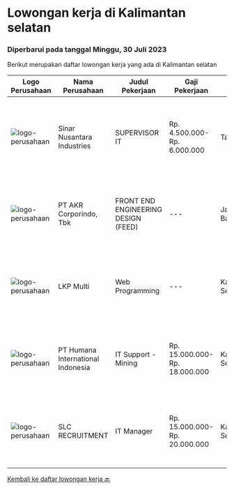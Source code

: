 
  # Lowongan kerja di Kalimantan selatan

  ### Diperbarui pada tanggal Minggu, 30 Juli 2023

  Berikut merupakan daftar lowongan kerja yang ada di Kalimantan selatan

  |Logo Perusahaan | Nama Perusahaan | Judul Pekerjaan | Gaji Pekerjaan | Lokasi | Deskripsi | Tanggal diunggah | Pranala |
  | -------------- | --------------- | --------------- | --------- | --------- | -------------- | ------- | ----------- |
  |![logo-perusahaan](https://image-service-cdn.seek.com.au/3203cdca847fd0238cf494699d07d50f91c080b4/ee4dce1061f3f616224767ad58cb2fc751b8d2dc)|Sinar Nusantara Industries|SUPERVISOR IT|Rp. 4.500.000-Rp. 6.000.000|Tanah Laut|Kami perusahaan manufaktur bahan bangunan dengan produk NUSAboard,NUSAbess, NUSAwood serta Bata Ringan CITICON &amp; Panel Lantai CITICON. Produk kami...|Senin, 17 Juli 2023|https://www.jobstreet.co.id/id/job/supervisor-it-4407053?token=0~8ea975c1-9713-496b-94f6-d248ad62da01&sectionRank=1&jobId=jobstreet-id-job-4407053|
|![logo-perusahaan](https://image-service-cdn.seek.com.au/bfbfec10b99d0e4ba38820e5ba26ab07e2fa79ad/ee4dce1061f3f616224767ad58cb2fc751b8d2dc)|PT AKR Corporindo, Tbk|FRONT END ENGINEERING DESIGN (FEED)|---|Jakarta Barat|Job Description: Develop overall technical design and guidelines for asset construction &amp; review any technical work done by external parties...|Selasa, 18 Juli 2023|https://www.jobstreet.co.id/id/job/front-end-engineering-design-feed-4409107?token=0~8ea975c1-9713-496b-94f6-d248ad62da01&sectionRank=2&jobId=jobstreet-id-job-4409107|
|![logo-perusahaan](https://i.ibb.co/sqvTCh9/112815900-stock-vector-no-image-available-icon-flat-vector.webp)|LKP Multi|Web Programming|---|Kalimantan Selatan|- Mengembangkan program Aplikasi Web - Maintenance project client - Menganalisa dan Membuat struktur Database - Belajar Bahasa Pemrograman Ruby on...|Jumat, 14 Juli 2023|https://www.jobstreet.co.id/id/job/web-programming-1036415455?token=0~8ea975c1-9713-496b-94f6-d248ad62da01&sectionRank=3&jobId=jobstreet-id-job-1036415455|
|![logo-perusahaan](https://image-service-cdn.seek.com.au/0f2fe1beb2ba3c13e9e540565e111fe1061a5230/ee4dce1061f3f616224767ad58cb2fc751b8d2dc)|PT Humana International Indonesia|IT Support - Mining|Rp. 15.000.000-Rp. 18.000.000|Kalimantan Selatan|Our client is Coal Mining Industry Looking for IT SupportQualification : Bachelor’s Degree in computer science, Information Technology or other...|Rabu, 12 Juli 2023|https://www.jobstreet.co.id/id/job/it-support-mining-4401376?token=0~8ea975c1-9713-496b-94f6-d248ad62da01&sectionRank=4&jobId=jobstreet-id-job-4401376|
|![logo-perusahaan](https://image-service-cdn.seek.com.au/1719234ca1bc36ffd6ee5557631766f008dd6604/ee4dce1061f3f616224767ad58cb2fc751b8d2dc)|SLC RECRUITMENT|IT Manager|Rp. 15.000.000-Rp. 20.000.000|Kalimantan Selatan|Lingkup Tanggung Jawab: Merencanakan strategi implementasi atas kebijakan perusahaan yang ditetapkan di Rapat Kerja Tahunan (Annual Board Meeting)...|Senin, 03 Juli 2023|https://www.jobstreet.co.id/id/job/it-manager-4391157?token=0~8ea975c1-9713-496b-94f6-d248ad62da01&sectionRank=5&jobId=jobstreet-id-job-4391157|


  [Kembali ke daftar lowongan kerja 🔙](../README.md#daftar-lowongan-kerja)
  